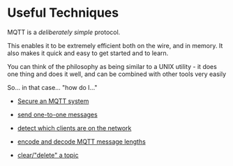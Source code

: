 # Useful Techniques

MQTT is a *deliberately simple* protocol. 

This enables it to be extremely efficient both on the wire, and in memory. It also makes it quick and easy to get started and to learn. 

You can think of the philosophy as being similar to a UNIX utility - it does one thing and does it well, and can be combined with other tools very easily

So... in that case... "how do I..."


*  [Secure an MQTT system](protect_broker)

*  [send one-to-one messages](one_to_one)

*  [detect which clients are on the network](presence)

*  [encode and decode MQTT message lengths](encode_decode_len)

*  [clear/"delete" a topic](clear_topic)
